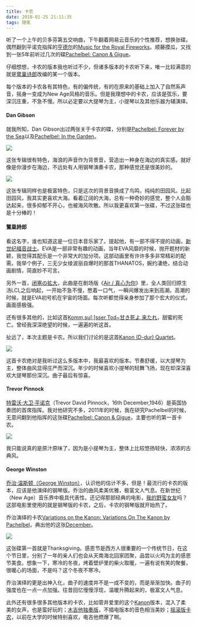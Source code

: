 ```yaml
---
title: 卡农
date: 2018-01-25 21:11:35
tags: 随笔
---
```

听了一个上午的贝多芬第五交响曲，下午翻着网易云音乐的个性推荐，想换张碟。偶然翻到平诺克指挥的[亨德尔](https://zh.wikipedia.org/wiki/%E6%A0%BC%E5%A5%A5%E5%B0%94%E6%A0%BC%C2%B7%E5%BC%97%E9%87%8C%E5%BE%B7%E9%87%8C%E5%B8%8C%C2%B7%E4%BA%A8%E5%BE%B7%E5%B0%94)的[Music for the Royal Fireworks](https://zh.wikipedia.org/wiki/%E7%9A%87%E5%AE%B6%E7%85%99%E7%81%AB)。顺藤摸瓜，又找到一张5年前听过几次的碟[Pachelbel: Canon & Gigue](http://music.163.com/#/album?id=2508212)。

仔细想想，卡农的版本我也听过不少，但诸多版本的卡农听下来，唯一比较满意的就是[鹭巢诗郎](https://zh.wikipedia.org/wiki/%E9%B7%BA%E5%B7%A2%E8%A9%A9%E9%83%8E)改编的某一个版本。

每个版本的卡农各有其特色，有的偏传统，有的在原来的基础上加入了自然系声音，摇身一变成为New Age风格的音乐。但是我理想中的卡农，应该是弦乐，要深沉庄重，不急不慢。所以必定要以大提琴为主，小提琴以及其他乐器为辅演绎。

#### Dan Gibson

就我所知，Dan Gibson出过两张关于卡农的碟，分别是[Pachelbel: Forever by the Sea](http://music.163.com/#/album?id=499131)以及[Pachelbel: In the Garden](http://music.163.com/#/album?id=126379)。

![](forever_by_the_sea.jpg)

这张专辑很有特色，海浪的声音作为背景音，营造出一种身在海边的真实感。就好像是你漫步在海边，不远处有人用钢琴演奏卡农，那种感觉还是很美妙的。

![](in_the_garden.jpg)

这张专辑同样也是极富特色，只是这次的背景音换成了鸟鸣，纯纯的田园风。比起田园风，我其实更喜欢大海。看着辽阔的大海，总有一种奇妙的感觉，整个人会豁达起来，很多抑郁不开心，也被海风吹散。所以我更喜欢第一张碟，不过这张碟也是十分棒的！

#### 鷺巢詩郎


看这名字，谁也知道这是一位日本音乐家了。提起他，有一部不得不提的动画，[新世纪福音战士](http://baike.baidu.com/subview/19350/9229059.htm)。EVA是一部非常有趣的动画，当年EVA风靡的时候，抛开题材的新颖，我觉得其配乐是一个非常大的加分项。这部动画里有许许多多非常精彩的配需。我举个例子，三无少女绫波丽自爆时的那首THANATOS，婉约凄绝，结合动画剧情，简直妙不可言。

另外一首，[闭塞の拡大](http://music.163.com/#/song?id=576084)，此曲是在剧场版《[Air / 真心为你](http://baike.baidu.com/view/14475405.htm?fromtitle=Air%E7%9C%9F%E5%BF%83%E4%B8%BA%E4%BD%A0&fromid=6445780&type=syn)》里，全人类回归原生汤LCL之后响起，一开始不急不慢，憋着一口气，一瞬间爆发出来到高潮。高潮的时候，就是EVA初号机在宇宙的场面。每次听都觉得亲身参加了那个宏大的仪式，画面感极强。

还有很多其他的，比如这首[Komm,su[:]sser Tod~甘き死よ,来たれ](http://music.163.com/#/song?id=506177)，甜蜜的死亡。曾经我深深绝望的时候，一遍遍的听这首。

扯远了，本次主题是卡农。所以我们讨论的是这首[Kanon (D-dur) Quartet](http://music.163.com/#/song?id=26135015)。

![](eva_sim.jpg)

这首卡农绝对是我听过这么多版本中，我最喜欢的版本。节奏舒缓，以大提琴为主，整体曲风显得庄严而深沉。年少的时候喜欢小提琴的轻舞飞扬，现在却深深喜欢大提琴那份深沉。曲子最后有惊喜。

#### Trevor Pinnock

[特雷沃·大卫·平诺克](http://baike.baidu.com/view/1921111.htm)（Trevor David Pinnock，16th December,1946）是英国协奏团的首席指挥。我对他研究不多，2011年的时候，我在研究Pachelbel的时候，无意间翻到他指挥的这张碟[Pachelbel: Canon & Gigue](http://music.163.com/#/album?id=2508212)，主要也听的第一首卡农。

![](61BEUlkRt6L._SY300_.jpg)

我只能说真的是原汁原味了，因为是小提琴为主，整体上比较悠扬轻快，浓浓的古典风。

#### George Winston

[乔治·温斯顿（George Winston）](https://zh.wikipedia.org/wiki/%E4%B9%94%E6%B2%BB%C2%B7%E6%B8%A9%E6%96%AF%E9%A1%BF)，认识他的估计不多，但是！最流行的卡农的版本，应该是他演绎的钢琴版。乔治的曲风柔美优雅，极富文人气息。在新世纪（New Age）音乐界中极具代表性。还记得那部经典的电影，[我的野蛮女友](https://zh.wikipedia.org/wiki/%E6%88%91%E7%9A%84%E9%87%8E%E8%9B%AE%E5%A5%B3%E5%8F%8B)吗？这部电影里使用的就是钢琴版的卡农，之后，卡农的钢琴版就开始热了。

乔治演绎的卡农[Variations on the Kanon: Variations On The Kanon by Pachelbel](http://music.163.com/#/song?id=17953856)，典出他的这张[December](http://music.163.com/#/album?id=1651485)。

![](dec.jpg)

这张碟第一首就是Thanksgiving。感恩节是西方人很重要的一个传统节日，在这个节日里，分别了一年的亲人们也会从天南海北回家团聚，品尝以火鸡为主的感恩节美食。想象一下，寒冷的冬夜，烤着壁炉里的柴火取暖，一遍有说有笑的聚餐，很暖心的场面，不是吗？这个冬夜不寒冷。

乔治演绎的更是出神入化，曲子的速度并不是一成不变的，而是渐渐加快。曲子的强度也在一点一点加强。往昔回忆慢慢浮现，温暖升腾起来的，极富文人气息。

此外还有很多很多其他版本的卡农，比如菅井爱里的这个[Kanon](http://music.163.com/#/song?id=553510)版本，混入了柔美的女声，也是蛮好玩的；[木吉他独奏版](http://music.163.com/#/song?id=34532273)，不插电版本的音色相当美妙；[摇滚版卡农](http://music.163.com/#/song?id=36080918)，以前在大学的时候特别喜欢，电吉他燃爆了啊。